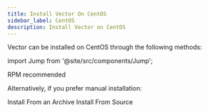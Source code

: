 ```yaml
---
title: Install Vector On CentOS
sidebar_label: CentOS
description: Install Vector on CentOS
---
```


Vector can be installed on CentOS through the following methods:

import Jump from '@site/src/components/Jump';

<Jump to="/docs/setup/installation/package-managers/rpm">
  <i className="feather icon-package"></i> RPM <span class="badge badge--primary">recommended</span>
</Jump>

Alternatively, if you prefer manual installation:

<Jump to="/docs/setup/installation/manual/from-archives?os=linux_x86_64" size="sm">
  <i className="feather icon-terminal"></i> Install From an Archive
</Jump>
<Jump to="/docs/setup/installation/manual/from-source" size="sm">
  <i className="feather icon-terminal"></i> Install From Source
</Jump>



